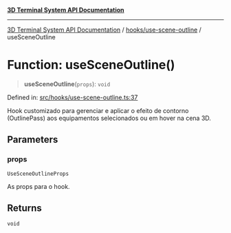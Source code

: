 [**3D Terminal System API Documentation**](../../../README.md)

***

[3D Terminal System API Documentation](../../../README.md) / [hooks/use-scene-outline](../README.md) / useSceneOutline

# Function: useSceneOutline()

> **useSceneOutline**(`props`): `void`

Defined in: [src/hooks/use-scene-outline.ts:37](https://github.com/Dicommunitas/ThreeJS_Terminal_3D2/blob/50ef787d9f23a1c5f4362ca495ac1334ca854f4f/src/hooks/use-scene-outline.ts#L37)

Hook customizado para gerenciar e aplicar o efeito de contorno (OutlinePass)
aos equipamentos selecionados ou em hover na cena 3D.

## Parameters

### props

`UseSceneOutlineProps`

As props para o hook.

## Returns

`void`
